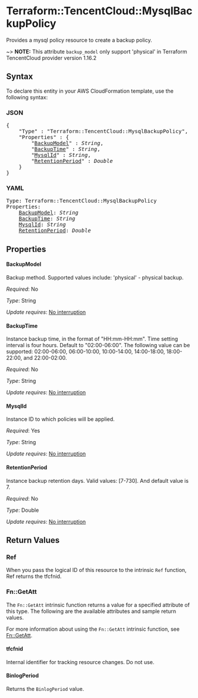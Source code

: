 # Terraform::TencentCloud::MysqlBackupPolicy

Provides a mysql policy resource to create a backup policy.

~> **NOTE:** This attribute `backup_model` only support 'physical' in Terraform TencentCloud provider version 1.16.2

## Syntax

To declare this entity in your AWS CloudFormation template, use the following syntax:

### JSON

<pre>
{
    "Type" : "Terraform::TencentCloud::MysqlBackupPolicy",
    "Properties" : {
        "<a href="#backupmodel" title="BackupModel">BackupModel</a>" : <i>String</i>,
        "<a href="#backuptime" title="BackupTime">BackupTime</a>" : <i>String</i>,
        "<a href="#mysqlid" title="MysqlId">MysqlId</a>" : <i>String</i>,
        "<a href="#retentionperiod" title="RetentionPeriod">RetentionPeriod</a>" : <i>Double</i>
    }
}
</pre>

### YAML

<pre>
Type: Terraform::TencentCloud::MysqlBackupPolicy
Properties:
    <a href="#backupmodel" title="BackupModel">BackupModel</a>: <i>String</i>
    <a href="#backuptime" title="BackupTime">BackupTime</a>: <i>String</i>
    <a href="#mysqlid" title="MysqlId">MysqlId</a>: <i>String</i>
    <a href="#retentionperiod" title="RetentionPeriod">RetentionPeriod</a>: <i>Double</i>
</pre>

## Properties

#### BackupModel

Backup method. Supported values include: 'physical' - physical backup.

_Required_: No

_Type_: String

_Update requires_: [No interruption](https://docs.aws.amazon.com/AWSCloudFormation/latest/UserGuide/using-cfn-updating-stacks-update-behaviors.html#update-no-interrupt)

#### BackupTime

Instance backup time, in the format of "HH:mm-HH:mm". Time setting interval is four hours. Default to "02:00-06:00". The following value can be supported: 02:00-06:00, 06:00-10:00, 10:00-14:00, 14:00-18:00, 18:00-22:00, and 22:00-02:00.

_Required_: No

_Type_: String

_Update requires_: [No interruption](https://docs.aws.amazon.com/AWSCloudFormation/latest/UserGuide/using-cfn-updating-stacks-update-behaviors.html#update-no-interrupt)

#### MysqlId

Instance ID to which policies will be applied.

_Required_: Yes

_Type_: String

_Update requires_: [No interruption](https://docs.aws.amazon.com/AWSCloudFormation/latest/UserGuide/using-cfn-updating-stacks-update-behaviors.html#update-no-interrupt)

#### RetentionPeriod

Instance backup retention days. Valid values: [7-730]. And default value is 7.

_Required_: No

_Type_: Double

_Update requires_: [No interruption](https://docs.aws.amazon.com/AWSCloudFormation/latest/UserGuide/using-cfn-updating-stacks-update-behaviors.html#update-no-interrupt)

## Return Values

### Ref

When you pass the logical ID of this resource to the intrinsic `Ref` function, Ref returns the tfcfnid.

### Fn::GetAtt

The `Fn::GetAtt` intrinsic function returns a value for a specified attribute of this type. The following are the available attributes and sample return values.

For more information about using the `Fn::GetAtt` intrinsic function, see [Fn::GetAtt](https://docs.aws.amazon.com/AWSCloudFormation/latest/UserGuide/intrinsic-function-reference-getatt.html).

#### tfcfnid

Internal identifier for tracking resource changes. Do not use.

#### BinlogPeriod

Returns the <code>BinlogPeriod</code> value.


